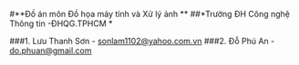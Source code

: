 #**Đồ án môn Đồ họa máy tính và Xử lý ảnh **
##*Trường ĐH Công nghệ Thông tin -ĐHQG.TPHCM *

###1. Lưu Thanh Sơn - sonlam1102@yahoo.com.vn
###2. Đỗ Phú An - do.phuan@gmail.com
